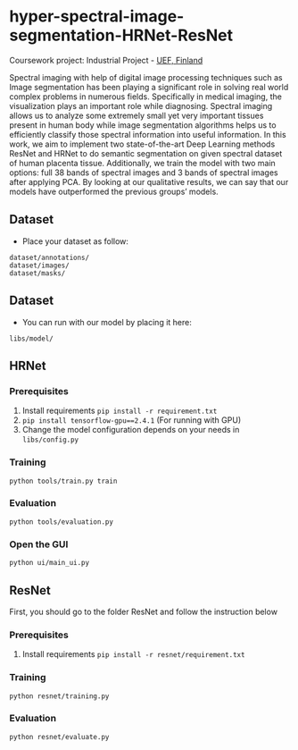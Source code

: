 # hyper-spectral-image-segmentation-HRNet-ResNet

Coursework project: Industrial Project - [UEF, Finland](https://www.uef.fi/en/unit/school-of-computing)

Spectral imaging with help of digital image processing techniques such as Image segmentation has been playing a significant role in solving real world complex problems in numerous fields. Specifically in medical imaging, the visualization plays an important role while diagnosing. Spectral imaging allows us to analyze some extremely small yet very important tissues present in human body while image segmentation algorithms helps us to efficiently classify those spectral information into useful information. In this work, we aim to implement two state-of-the-art Deep Learning methods ResNet and HRNet to do semantic segmentation on given spectral dataset of human placenta tissue. Additionally, we train the model with two main options: full 38 bands of spectral images and 3 bands of spectral images after applying PCA. By looking at our qualitative results, we can say that our models have outperformed the previous groups’ models.
 
## Dataset
- Place your dataset as follow:

```
dataset/annotations/
dataset/images/
dataset/masks/
```

## Dataset
- You can run with our model by placing it here:

```
libs/model/
```

## HRNet
### Prerequisites
1. Install requirements ``` pip install -r requirement.txt ```
2. ``` pip install tensorflow-gpu==2.4.1 ``` (For running with GPU)
3. Change the model configuration depends on your needs in ```libs/config.py```


### Training
```
python tools/train.py train
```
### Evaluation
```
python tools/evaluation.py 
```

### Open the GUI
```
python ui/main_ui.py 
```

## ResNet
First, you should go to the folder ResNet and follow the instruction below

### Prerequisites
1. Install requirements ``` pip install -r resnet/requirement.txt ```


### Training
```
python resnet/training.py
```
### Evaluation
```
python resnet/evaluate.py 
```
